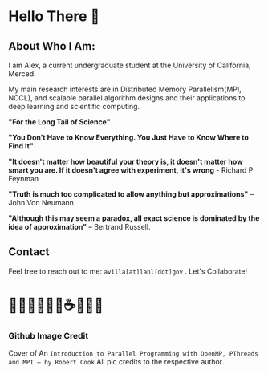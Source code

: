 # Hello There 👋

## About Who I Am:

I am Alex, a current undergraduate student at the University of California, Merced. 

My main research interests are in Distributed Memory Parallelism(MPI, NCCL), and scalable parallel algorithm designs and their applications to deep learning and scientific computing.


**"For the Long Tail of Science"**

**"You Don’t Have to Know Everything. You Just Have to Know Where to Find It"**

**"It doesn't matter how beautiful your theory is, it doesn't matter how smart you are. If it doesn't agree with experiment, it's wrong**  - Richard P Feynman

**"Truth is much too complicated to allow anything but approximations"** – John Von Neumann

**"Although this may seem a paradox, all exact science is dominated by the idea of approximation"** – Bertrand Russell. 


## Contact
Feel free to reach out to me: `avilla[at]lanl[dot]gov` . Let's Collaborate!
# 🧑🏻‍💻🧑🏻‍🔬☕️🍋📝🏫

### Github Image Credit 
Cover of An `Introduction to Parallel Programming with OpenMP, PThreads and MPI – by Robert Cook`
All pic credits to the respective author. 

